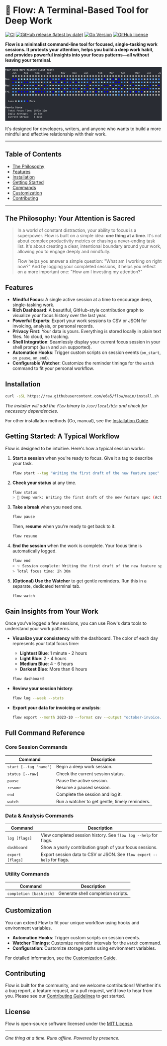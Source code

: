 # 🌊 Flow: A Terminal-Based Tool for Deep Work

[![CI](https://github.com/e6a5/flow/actions/workflows/ci.yml/badge.svg)](https://github.com/e6a5/flow/actions/workflows/ci.yml)
[![GitHub release (latest by date)](https://img.shields.io/github/v/release/e6a5/flow)](https://github.com/e6a5/flow/releases/latest)
[![Go Version](https://img.shields.io/github/go-mod/go-version/e6a5/flow)](https://go.dev/)
[![GitHub license](https://img.shields.io/github/license/e6a5/flow)](https://github.com/e6a5/flow/blob/main/LICENSE)

**Flow is a minimalist command-line tool for focused, single-tasking work sessions. It protects your attention, helps you build a deep work habit, and provides powerful insights into your focus patterns—all without leaving your terminal.**

![Flow Dashboard](assets/dashboard.png)

It's designed for developers, writers, and anyone who wants to build a more mindful and effective relationship with their work.

---

## Table of Contents

- [The Philosophy](#the-philosophy-your-attention-is-sacred)
- [Features](#features)
- [Installation](#installation)
- [Getting Started](#getting-started-a-typical-workflow)
- [Commands](#full-command-reference)
- [Customization](#customization)
- [Contributing](#contributing)

---

## The Philosophy: Your Attention is Sacred

> In a world of constant distraction, your ability to focus is a superpower. Flow is built on a simple idea: **one thing at a time**. It's not about complex productivity metrics or chasing a never-ending task list. It's about creating a clear, intentional boundary around your work, allowing you to engage deeply and mindfully.
>
> Flow helps you answer a simple question: "What am I working on right now?" And by logging your completed sessions, it helps you reflect on a more important one: "How am I investing my attention?"

## Features

- **Mindful Focus**: A single active session at a time to encourage deep, single-tasking work.
- **Rich Dashboard**: A beautiful, GitHub-style contribution graph to visualize your focus history over the last year.
- **Powerful Exports**: Export your work sessions to CSV or JSON for invoicing, analysis, or personal records.
- **Privacy First**: Your data is yours. Everything is stored locally in plain text files. No cloud, no tracking.
- **Shell Integration**: Seamlessly display your current focus session in your shell prompt (`bash` and `zsh` supported).
- **Automation Hooks**: Trigger custom scripts on session events (`on_start`, `on_pause`, `on_end`).
- **Configurable Watcher**: Customize the reminder timings for the `watch` command to fit your personal workflow.

## Installation

```bash
curl -sSL https://raw.githubusercontent.com/e6a5/flow/main/install.sh | bash
```

_The installer will add the `flow` binary to `/usr/local/bin` and check for necessary dependencies._

For other installation methods (Go, manual), see the [Installation Guide](docs/INSTALL.md).

## Getting Started: A Typical Workflow

Flow is designed to be intuitive. Here's how a typical session works:

1.  **Start a session** when you're ready to focus. Give it a tag to describe your task.

    ```bash
    flow start --tag "Writing the first draft of the new feature spec"
    ```

2.  **Check your status** at any time.

    ```bash
    flow status
    > 🌊 Deep work: Writing the first draft of the new feature spec (Active for 1h 15m)
    ```

3.  **Take a break** when you need one.

    ```bash
    flow pause
    ```

    Then, **resume** when you're ready to get back to it.

    ```bash
    flow resume
    ```

4.  **End the session** when the work is complete. Your focus time is automatically logged.

    ```bash
    flow end
    > ✨ Session complete: Writing the first draft of the new feature spec
    > Total focus time: 2h 30m
    ```

5.  **(Optional) Use the Watcher** to get gentle reminders. Run this in a separate, dedicated terminal tab.
    ```bash
    flow watch
    ```

## Gain Insights from Your Work

Once you've logged a few sessions, you can use Flow's data tools to understand your work patterns.

- **Visualize your consistency** with the dashboard. The color of each day represents your total focus time:

  - **Lightest Blue**: 1 minute - 2 hours
  - **Light Blue**: 2 - 4 hours
  - **Medium Blue**: 4 - 6 hours
  - **Darkest Blue**: More than 6 hours

  ```bash
  flow dashboard
  ```

- **Review your session history**:
  ```bash
  flow log --week --stats
  ```
- **Export your data for invoicing or analysis**:
  ```bash
  flow export --month 2023-10 --format csv --output "october-invoice.csv"
  ```

## Full Command Reference

### Core Session Commands

| Command                | Description                                    |
| ---------------------- | ---------------------------------------------- |
| `start [--tag "name"]` | Begin a deep work session.                     |
| `status [--raw]`       | Check the current session status.              |
| `pause`                | Pause the active session.                      |
| `resume`               | Resume a paused session.                       |
| `end`                  | Complete the session and log it.               |
| `watch`                | Run a watcher to get gentle, timely reminders. |

### Data & Analysis Commands

| Command          | Description                                                             |
| ---------------- | ----------------------------------------------------------------------- |
| `log [flags]`    | View completed session history. See `flow log --help` for flags.        |
| `dashboard`      | Show a yearly contribution graph of your focus sessions.                |
| `export [flags]` | Export session data to CSV or JSON. See `flow export --help` for flags. |

### Utility Commands

| Command                  | Description                        |
| ------------------------ | ---------------------------------- |
| `completion [bash\|zsh]` | Generate shell completion scripts. |

## Customization

You can extend Flow to fit your unique workflow using hooks and environment variables.

- **Automation Hooks**: Trigger custom scripts on session events.
- **Watcher Timings**: Customize reminder intervals for the `watch` command.
- **Configuration**: Customize storage paths using environment variables.

For detailed information, see the [Customization Guide](docs/CUSTOMIZATION.md).

## Contributing

Flow is built for the community, and we welcome contributions! Whether it's a bug report, a feature request, or a pull request, we'd love to hear from you. Please see our [Contributing Guidelines](CONTRIBUTING.md) to get started.

## License

Flow is open-source software licensed under the [MIT License](LICENSE).

---

_One thing at a time. Runs offline. Powered by presence._
